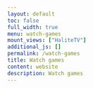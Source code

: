 ```yaml
---
layout: default
toc: false
full_width: true
menu: watch-games
mount_views: ["HaliteTV"]
additional_js: []
permalink: /watch-games
title: Watch games
content: website
description: Watch games
---
```


<div id="watch-container"></div>
